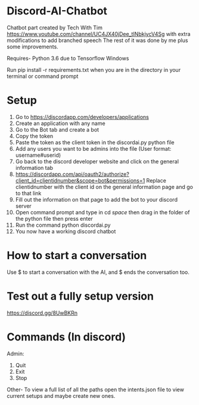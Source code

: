# Discord-AI-Chatbot
Chatbot part created by Tech With Tim https://www.youtube.com/channel/UC4JX40jDee_tINbkjycV4Sg with extra modifications to add branched speech
The rest of it was done by me plus some improvements.

Requires-
Python 3.6 due to Tensorflow
Windows

Run pip install -r requirements.txt when you are in the directory in your terminal or command prompt

# Setup
1. Go to https://discordapp.com/developers/applications
2. Create an application with any name
3. Go to the Bot tab and create a bot
4. Copy the token
5. Paste the token as the client token in the discordai.py python file
6. Add any users you want to be admins into the file (User format: username#userid)
7. Go back to the discord developer website and click on the general information tab
8. https://discordapp.com/api/oauth2/authorize?client_id=clientidnumber&scope=bot&permissions=1 Replace clientidnumber with the client id on the general information page and go to that link
9. Fill out the information on that page to add the bot to your discord server
10. Open command prompt and type in cd *space* then drag in the folder of the python file then press enter
11. Run the command python discordai.py
12. You now have a working discord chatbot

# How to start a conversation
Use $ to start a conversation with the AI, and $ ends the conversation too.

# Test out a fully setup version

https://discord.gg/8UwBKRn

# Commands (In discord)
Admin:

1. Quit
2. Exit
3. Stop

Other-
To view a full list of all the paths open the intents.json file to view current setups and maybe create new ones.
